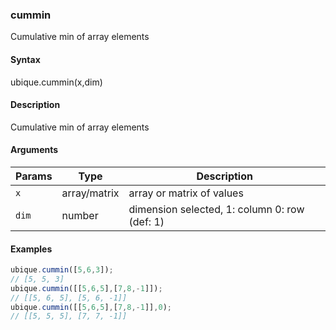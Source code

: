 ### cummin

Cumulative min of array elements


#### Syntax

ubique.cummin(x,dim)


#### Description

Cumulative min of array elements  



#### Arguments

|Params|Type|Description
|---------|----|-----------
|`x` | array/matrix | array or matrix of values
|`dim` | number | dimension selected, 1: column 0: row (def: 1)


#### Examples

```js
ubique.cummin([5,6,3]);
// [5, 5, 3]
ubique.cummin([[5,6,5],[7,8,-1]]);
// [[5, 6, 5], [5, 6, -1]]
ubique.cummin([[5,6,5],[7,8,-1]],0);
// [[5, 5, 5], [7, 7, -1]]
```

